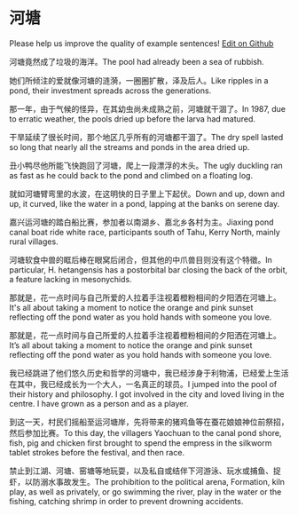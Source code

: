 # 河塘

Please help us improve the quality of example sentences! [Edit on Github](https://github.com/jiyushe/jiyu-example-sentence-source/blob/main/chinese/hetang.md)

<p><span class="chinese">河塘竟然成了垃圾的海洋。</span><span class="english">The pool had already been a sea of rubbish.</span></p>

<p><span class="chinese">她们所倾注的爱就像河塘的涟漪，一圈圈扩散，泽及后人。</span><span class="english">Like ripples in a pond, their investment spreads across the generations.</span></p>

<p><span class="chinese">那一年，由于气候的怪异，在其幼虫尚未成熟之前，河塘就干涸了。</span><span class="english">In 1987, due to erratic weather, the pools dried up before the larva had matured.</span></p>

<p><span class="chinese">干旱延续了很长时间，那个地区几乎所有的河塘都干涸了。</span><span class="english">The dry spell lasted so long that nearly all the streams and ponds in the area dried up.</span></p>

<p><span class="chinese">丑小鸭尽他所能飞快跑回了河塘，爬上一段漂浮的木头。</span><span class="english">The ugly duckling ran as fast as he could back to the pond and climbed on a floating log.</span></p>

<p><span class="chinese">就如河塘臂弯里的水波，在这明快的日子里上下起伏。</span><span class="english">Down and up, down and up, it curved, like the water in a pond, lapping at the banks on serene day.</span></p>

<p><span class="chinese">嘉兴运河塘的踏白船比赛，参加者以南湖乡、嘉北乡各村为主。</span><span class="english">Jiaxing pond canal boat ride white race, participants south of Tahu, Kerry North, mainly rural villages.</span></p>

<p><span class="chinese">河塘软食中兽的眶后棒在眼窝后闭合，但其他的中爪兽目则没有这个特徵。</span><span class="english">In particular, H. hetangensis has a postorbital bar closing the back of the orbit, a feature lacking in mesonychids.</span></p>

<p><span class="chinese">那就是，花一点时间与自己所爱的人拉着手注视着橙粉相间的夕阳洒在河塘上。</span><span class="english">It's all about taking a moment to notice the orange and pink sunset reflecting off the pond water as you hold hands with someone you love.</span></p>

<p><span class="chinese">那就是，花一点时间与自己所爱的人拉着手注视着橙粉相间的夕阳洒在河塘上。</span><span class="english">It’s all about taking a moment to notice the orange and pink sunset reflecting off the pond water as you hold hands with someone you love.</span></p>

<p><span class="chinese">我已经跳进了他们悠久历史和哲学的河塘中，我已经涉身于利物浦，已经爱上生活在其中，我已经成长为一个大人，一名真正的球员。</span><span class="english">I jumped into the pool of their history and philosophy. I got involved in the city and loved living in the centre. I have grown as a person and as a player.</span></p>

<p><span class="chinese">到这一天，村民们摇船至运河塘岸，先将带来的猪鸡鱼等在蚕花娘娘神位前祭招，然后参加比赛。</span><span class="english">To this day, the villagers Yaochuan to the canal pond shore, fish, pig and chicken first brought to spend the empress in the silkworm tablet strokes before the festival, and then race.</span></p>

<p><span class="chinese">禁止到江湖、河塘、窑塘等地玩耍，以及私自或结伴下河游泳、玩水或捕鱼、捉虾，以防溺水事故发生。</span><span class="english">The prohibition to the political arena, Formation, kiln play, as well as privately, or go swimming the river, play in the water or the fishing, catching shrimp in order to prevent drowning accidents.</span></p>

